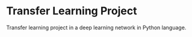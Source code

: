 # Transfer Learning Project
Transfer learning project in a deep learning network in Python language.
